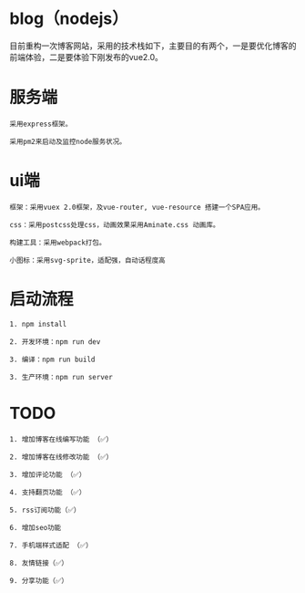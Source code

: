 # blog（nodejs）

目前重构一次博客网站，采用的技术栈如下，主要目的有两个，一是要优化博客的前端体验，二是要体验下刚发布的vue2.0。

# 服务端
 	采用express框架。

	采用pm2来启动及监控node服务状况。

# ui端
	框架：采用vuex 2.0框架，及vue-router, vue-resource 搭建一个SPA应用。

	css：采用postcss处理css，动画效果采用Aminate.css 动画库。

	构建工具：采用webpack打包。

	小图标：采用svg-sprite，适配强，自动话程度高

# 启动流程
	1. npm install 
	
	2. 开发环境：npm run dev

	3. 编译：npm run build

	3. 生产环境：npm run server

# TODO
	1. 增加博客在线编写功能 （✅）
	
	2. 增加博客在线修改功能 （✅）
	
	3. 增加评论功能 （✅）
	
	4. 支持翻页功能 （✅）

	5. rss订阅功能（✅）

	6. 增加seo功能

	7. 手机端样式适配 （✅）

	8. 友情链接（✅）

	9. 分享功能（✅）
